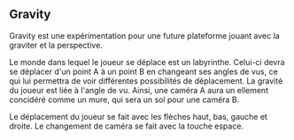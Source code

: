 ## Gravity
Gravity est une expérimentation pour une future plateforme jouant avec la graviter et la perspective.

Le monde dans lequel le joueur se déplace est un labyrinthe. Celui-ci devra se déplacer d'un point A à un point B en changeant ses angles de vus, ce qui lui permettra de voir différentes possibilités de déplacement. La gravité du joueur est liée à l'angle de vu. Ainsi, une caméra A aura un ellement concidéré comme un mure, qui sera un sol pour une caméra B.

Le déplacement du joueur se fait avec les flèches haut, bas, gauche et droite. Le changement de caméra se fait avec la touche espace.
